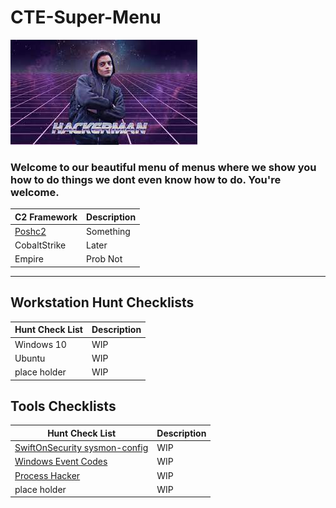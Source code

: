 # CTE-Super-Menu

![img](Resources/Images/hackerman.jpeg#center)

### Welcome to our beautiful menu of menus where we show you how to do things we dont even know how to do. You're welcome. 


| C2 Framework               | Description |
|----------------------------|-------------|
| [Poshc2](Poshc2/README.md) | Something   |
| CobaltStrike               | Later       |
| Empire                     | Prob Not    |


---

## **Workstation Hunt Checklists** 

| Hunt Check List | Description |
|-----------------|-------------|
| Windows 10      | WIP         |
| Ubuntu          | WIP         |
| place holder    | WIP         |


## **Tools Checklists**

| Hunt Check List                                                                          | Description |
|------------------------------------------------------------------------------------------|-------------|
| [SwiftOnSecurity sysmon-config](https://github.com/SwiftOnSecurity/sysmon-config)        | WIP         |
| [Windows Event Codes](https://www.ultimatewindowssecurity.com/securitylog/encyclopedia/) | WIP         |
| [Process Hacker](https://processhacker.sourceforge.io/downloads.php)                     | WIP         |
| place holder                                                                             | WIP         |

